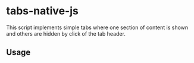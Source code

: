 # tabs-native-js

This script implements simple tabs where one section of content is shown and others are hidden by click of the tab header.

<h2>Usage</h2>